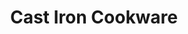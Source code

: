 ---
title: "Cast Iron Cookware"
heroTitle: "The Cast Iron You Can Trust"
heroSubtitle: "Durable, versatile, and perfect for every kitchen."
heroButtonText: "Shop Now"
heroButtonLink: "#"
features:
  - title: "Pre-seasoned Cookware"
    icon: "/images/seasoned-icon.svg"
    description: "Ready to use right out of the box"
  - title: "Durable & Long-lasting"
    icon: "/images/durable-icon.svg"
    description: "Built to last for generations"
  - title: "Versatile Cooking"
    icon: "/images/versatile-icon.svg"
    description: "Perfect for stovetop, oven, and grill"
productShowcase:
  title: "Cookware for Any Occasion"
  products:
    - name: "10-inch Skillet"
      image: "/images/skillet.jpg"
      description: "Perfect for everyday cooking"
      link: "#"
    - name: "Dutch Oven"
      image: "/images/dutch-oven.jpg"
      description: "Ideal for slow-cooking and baking"
      link: "#"
    - name: "Griddle"
      image: "/images/griddle.jpg"
      description: "Great for pancakes and grilling"
      link: "#"
    - name: "Grill Pan"
      image: "/images/grill-pan.jpg"
      description: "Get perfect grill marks indoors"
      link: "#"
useCases:
  title: "Cookware for Any Occasion"
  cases:
    - name: "Stovetop Cooking"
      image: "/images/skillet.jpg"
      description: "Perfect for searing, sautéing, and frying"
    - name: "Oven Baking"
      image: "/images/skillet.jpg"
      description: "Ideal for casseroles, bread, and roasts"
    - name: "Outdoor Grilling"
      image: "/images/skillet.jpg"
      description: "Great for campfire cooking and BBQs"
brandStory:
  title: "Bringing Centuries of Cast Iron Mastery"
  content: |
    Our journey began over a century ago... [Your brand story here]
productCare:
  title: "Protect Your Cookware"
  instructions:
    - title: "Season Regularly"
      icon: "/images/season-icon.svg"
      description: "Apply a thin layer of oil and bake to maintain the non-stick surface."
    - title: "Clean Properly"
      icon: "/images/clean-icon.svg"
      description: "Use hot water and a stiff brush. Avoid soap for best results."
testimonials:
  - name: "John Doe"
    image: "/images/john-doe.jpg"
    quote: "I've been using this cast iron skillet for years, and it just keeps getting better!"
  - name: "Jane Smith"
    image: "/images/jane-smith.jpg"
    quote: "The Dutch oven is my go-to for making delicious stews and sourdough bread."
  - name: "Mike Johnson"
    image: "/images/mike-johnson.jpg"
    quote: "These pans are built to last. I'm passing mine down to my children!"
awards:
  title: "Award-Winning Quality"
  items:
    - name: "Best Cookware 2023"
      image: "/images/award1.svg"
    - name: "Sustainability Award"
      image: "/images/award2.svg"
---